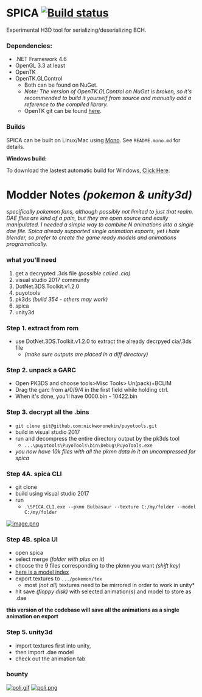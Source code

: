 # SPICA [![Build status](https://ci.appveyor.com/api/projects/status/ar1fyeo109v587xf/branch/master?svg=true)](https://ci.appveyor.com/project/gdkchan/spica/branch/master)
Experimental H3D tool for serializing/deserializing BCH.

### Dependencies:
- .NET Framework 4.6
- OpenGL 3.3 at least
- OpenTK
- OpenTK.GLControl
  - Both can be found on NuGet.
  - _Note: The version of OpenTK.GLControl on NuGet is broken, so it's recommended to build it yourself from source and manually add a reference to the compiled library._
  - OpenTK git can be found [here](https://github.com/opentk/opentk).


### Builds
SPICA can be built on Linux/Mac using [Mono](https://www.mono-project.com/).
See `README.mono.md` for details.

**Windows build:**

To download the lastest automatic build for Windows, [Click Here](https://ci.appveyor.com/api/projects/gdkchan/spica/artifacts/spica_lastest.zip).


# Modder Notes _(pokemon & unity3d)_
_specifically pokemon fans, although possibly not limited to just that realm. DAE files are kind of a pain, but they are open source and easily manipulated. I needed a simple way to combine N animations into a single dae file. Spica already supported single animation exports, yet i hate blender, so prefer to create the game ready models and animations programatically._

### what you'll need
1. get a decrypted .3ds file _(possible called .cia)_
2. visual studio 2017 community
3. DotNet.3DS.Toolkit.v1.2.0
4. puyotools
5. pk3ds _(build 354 - others may work)_
6. spica
7. unity3d

### Step 1. extract from rom
- use DotNet.3DS.Toolkit.v1.2.0 to extract the already decrpyed cia/.3ds file  
  - _(make sure outputs are placed in a diff directory)_

### Step 2. unpack a GARC
- Open PK3DS and choose tools>Misc Tools> Un(pack)+BCLIM  
- Drag the garc from a/0/9/4 in the first field while holding ctrl.  
- When it's done, you'll have 0000.bin - 10422.bin  

### Step 3. decrypt all the .bins
- `git clone git@github.com:nickworonekin/puyotools.git`  
- build in visual studio 2017  
- run and decompress the entire directory output by the pk3ds tool  
  - `...\puyotools\PuyoTools\bin\Debug\PuyoTools.exe`  
- _you now have 10k files with all the pkmn data in it an uncompressed for spica_

### Step 4A. spica CLI
- git clone
- build using visual studio 2017
- run 
  - `.\SPICA.CLI.exe --pkmn Bulbasaur --texture C:/my/folder --model C:/my/folder`

[![image.png](https://s15.postimg.cc/6edsj7rdn/image.png)](https://postimg.cc/image/aniildumv/)

### Step 4B. spica UI
- open spica
- select merge _(folder with plus on it)_
- choose the 9 files corresponding to the pkmn you want _(shift key)_
- [here is a model index][usum model index]
- export textures to `.../pokemon/tex`
  - most _(not all)_ textures need to be mirrored in order to work in unity*
- hit save _(floppy disk)_ with selected animation(s) and model to store as .dae

**this version of the codebase will save all the animations as a single animation on export**  

### Step 5. unity3d
- import textures first into unity, 
- then import .dae model
- check out the animation tab 


### bounty
[![poli.gif](https://s15.postimg.cc/697oxd7t7/poli.gif)](https://postimg.cc/image/mwz6zv2kn/)
[![poli.png](https://s15.postimg.cc/v2h8xw8sb/poli.png)](https://postimg.cc/image/b7v7brtkn/)



[usum model index]: https://gbatemp.net/threads/pokemon-sun-moon-pokemon-animations-textures-and-models.473906/
[alternative model index]: https://gbatemp.net/threads/sun-moon-pokemon-model-file-mapping-cheat-list-for-a-0-9-4-archives.478882/